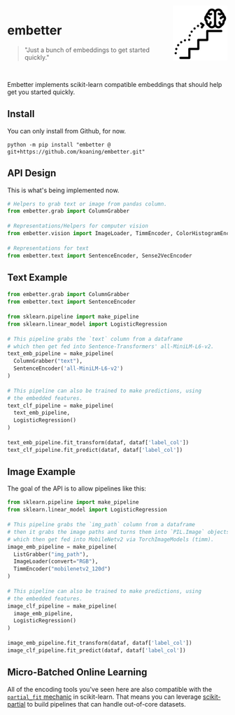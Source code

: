 <img src="icon.png" width="125" height="125" align="right" />

# embetter

> "Just a bunch of embeddings to get started quickly."

<br> 

Embetter implements scikit-learn compatible embeddings that should help get you started quickly.

## Install 

You can only install from Github, for now.

```
python -m pip install "embetter @ git+https://github.com/koaning/embetter.git"
```

## API Design 

This is what's being implemented now. 

```python
# Helpers to grab text or image from pandas column.
from embetter.grab import ColumnGrabber

# Representations/Helpers for computer vision
from embetter.vision import ImageLoader, TimmEncoder, ColorHistogramEncoder

# Representations for text
from embetter.text import SentenceEncoder, Sense2VecEncoder
```


## Text Example

```python
from embetter.grab import ColumnGrabber
from embetter.text import SentenceEncoder

from sklearn.pipeline import make_pipeline 
from sklearn.linear_model import LogisticRegression

# This pipeline grabs the `text` column from a dataframe
# which then get fed into Sentence-Transformers' all-MiniLM-L6-v2.
text_emb_pipeline = make_pipeline(
  ColumnGrabber("text"),
  SentenceEncoder('all-MiniLM-L6-v2')
)

# This pipeline can also be trained to make predictions, using
# the embedded features. 
text_clf_pipeline = make_pipeline(
  text_emb_pipeline,
  LogisticRegression()
)

text_emb_pipeline.fit_transform(dataf, dataf['label_col'])
text_clf_pipeline.fit_predict(dataf, dataf['label_col'])
```

## Image Example

The goal of the API is to allow pipelines like this: 

```python
from sklearn.pipeline import make_pipeline 
from sklearn.linear_model import LogisticRegression

# This pipeline grabs the `img_path` column from a dataframe
# then it grabs the image paths and turns them into `PIL.Image` objects
# which then get fed into MobileNetv2 via TorchImageModels (timm).
image_emb_pipeline = make_pipeline(
  ListGrabber("img_path"),
  ImageLoader(convert="RGB"),
  TimmEncoder("mobilenetv2_120d")
)

# This pipeline can also be trained to make predictions, using
# the embedded features. 
image_clf_pipeline = make_pipeline(
  image_emb_pipeline,
  LogisticRegression()
)

image_emb_pipeline.fit_transform(dataf, dataf['label_col'])
image_clf_pipeline.fit_predict(dataf, dataf['label_col'])
```

## Micro-Batched Online Learning 

All of the encoding tools you've seen here are also compatible
with the [`partial_fit` mechanic]() in scikit-learn. That means
you can leverage [scikit-partial](https://github.com/koaning/scikit-partial)
to build pipelines that can handle out-of-core datasets. 
